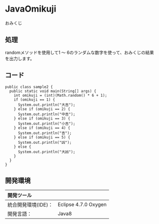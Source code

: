 # JavaOmikuji
おみくじ

## 処理
randomメソッドを使用して1 ～ 6のランダムな数字を使って、おみくじの結果を出力します。

## コード
```
public class sample2 {
  public static void main(String[] args) {
    int omikuji = (int)(Math.random() * 6 + 1);
    if (omikuji == 1) {
      System.out.println("大吉");
    } else if (omikuji == 2) {
      System.out.println("中吉");
    } else if (omikuji == 3) {
      System.out.println("小吉");
    } else if (omikuji == 4) {
      System.out.println("吉");
    } else if (omikuji == 5) {
      System.out.println("凶");
    } else {
      System.out.println("大凶");
    }
  }
}
```

## 開発環境
| 開発ツール |  |
|:-|:-|
| 統合開発環境(IDE)： | Eclipse 4.7.0 Oxygen |
| 開発言語： | Java8 |
